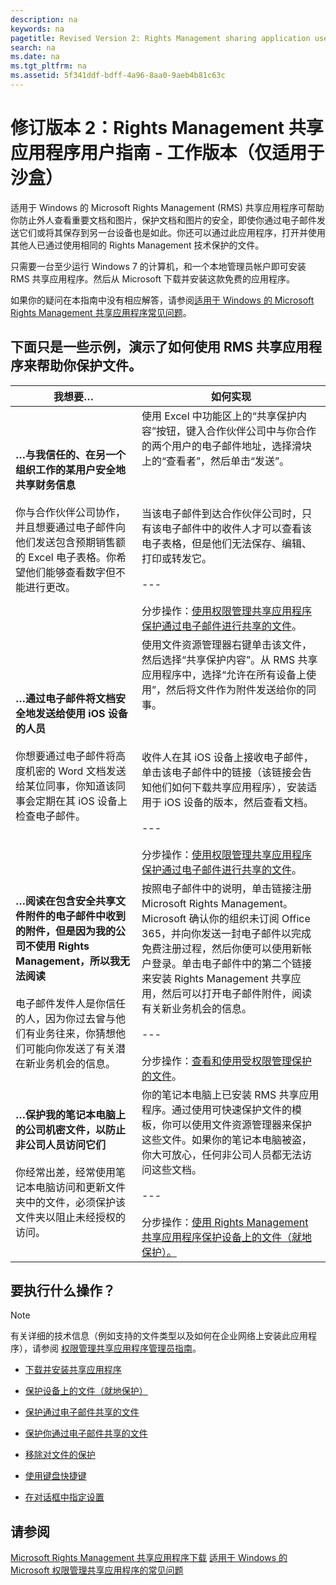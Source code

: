 ```yaml
---
description: na
keywords: na
pagetitle: Revised Version 2: Rights Management sharing application user guide - working version, sandbox only
search: na
ms.date: na
ms.tgt_pltfrm: na
ms.assetid: 5f341ddf-bdff-4a96-8aa0-9aeb4b81c63c
---
```

# 修订版本 2：Rights Management 共享应用程序用户指南 - 工作版本（仅适用于沙盒）
适用于 Windows 的 Microsoft Rights Management (RMS) 共享应用程序可帮助你防止外人查看重要文档和图片，保护文档和图片的安全，即使你通过电子邮件发送它们或将其保存到另一台设备也是如此。你还可以通过此应用程序，打开并使用其他人已通过使用相同的 Rights Management 技术保护的文件。

只需要一台至少运行 Windows 7 的计算机，和一个本地管理员帐户即可安装 RMS 共享应用程序。然后从 Microsoft 下载并安装这款免费的应用程序。

如果你的疑问在本指南中没有相应解答，请参阅[适用于 Windows 的 Microsoft Rights Management 共享应用程序常见问题](http://go.microsoft.com/fwlink/?LinkId=303971)。

## <a name="BKMK_SharingExamples"></a>下面只是一些示例，演示了如何使用 RMS 共享应用程序来帮助你保护文件。

|我想要…|如何实现|
|--------|--------|
|**…与我信任的、在另一个组织工作的某用户安全地共享财务信息**<br /><br />你与合作伙伴公司协作，并且想要通过电子邮件向他们发送包含预期销售额的 Excel 电子表格。你希望他们能够查看数字但不能进行更改。|使用 Excel 中功能区上的“共享保护内容”按钮，键入合作伙伴公司中与你合作的两个用户的电子邮件地址，选择滑块上的“查看者”，然后单击“发送”。<br /><br /><br /><br />当该电子邮件到达合作伙伴公司时，只有该电子邮件中的收件人才可以查看该电子表格，但是他们无法保存、编辑、打印或转发它。<br /><br />---<br /><br />分步操作：[使用权限管理共享应用程序保护通过电子邮件进行共享的文件](../Topic/Protect_a_file_that_you_share_by_email_by_using_the_Rights_Management_sharing_application.md)。|
|**…通过电子邮件将文档安全地发送给使用 iOS 设备的人员**<br /><br />你想要通过电子邮件将高度机密的 Word 文档发送给某位同事，你知道该同事会定期在其 iOS 设备上检查电子邮件。|使用文件资源管理器右键单击该文件，然后选择“共享保护内容”。从 RMS 共享应用程序中，选择“允许在所有设备上使用”，然后将文件作为附件发送给你的同事。<br /><br /><br /><br />收件人在其 iOS 设备上接收电子邮件，单击该电子邮件中的链接（该链接会告知他们如何下载共享应用程序），安装适用于 iOS 设备的版本，然后查看文档。<br /><br />---<br /><br />分步操作：[使用权限管理共享应用程序保护通过电子邮件进行共享的文件](../Topic/Protect_a_file_that_you_share_by_email_by_using_the_Rights_Management_sharing_application.md)。|
|**…阅读在包含安全共享文件附件的电子邮件中收到的附件，但是因为我的公司不使用 Rights Management，所以我无法阅读**<br /><br />电子邮件发件人是你信任的人，因为你过去曾与他们有业务往来，你猜想他们可能向你发送了有关潜在新业务机会的信息。|按照电子邮件中的说明，单击链接注册 Microsoft Rights Management。Microsoft 确认你的组织未订阅 Office 365，并向你发送一封电子邮件以完成免费注册过程，然后你便可以使用新帐户登录。单击电子邮件中的第二个链接来安装 Rights Management 共享应用，然后可以打开电子邮件附件，阅读有关新业务机会的信息。<br /><br />---<br /><br />分步操作：[查看和使用受权限管理保护的文件](../Topic/View_and_use_files_that_have_been_protected_by_Rights_Management.md)。|
|**…保护我的笔记本电脑上的公司机密文件，以防止非公司人员访问它们**<br /><br />你经常出差，经常使用笔记本电脑访问和更新文件夹中的文件，必须保护该文件夹以阻止未经授权的访问。|你的笔记本电脑上已安装 RMS 共享应用程序。通过使用可快速保护文件的模板，你可以使用文件资源管理器来保护这些文件。如果你的笔记本电脑被盗，你大可放心，任何非公司人员都无法访问这些文档。<br /><br />---<br /><br />分步操作：[使用 Rights Management 共享应用程序保护设备上的文件（就地保护）。](../Topic/Protect_a_file_on_a_device__protect_in-place__by_using_the_Rights_Management_sharing_application.md)|

## <a name="BKMK_SharingInstructions"></a>要执行什么操作？
> [!NOTE]
> 有关详细的技术信息（例如支持的文件类型以及如何在企业网络上安装此应用程序），请参阅 [权限管理共享应用程序管理员指南](../Topic/Rights_Management_sharing_application_administrator_guide.md)。

-   [下载并安装共享应用程序](http://sandboxtechnetstage.redmond.corp.microsoft.com/library/dn419481%28v=ws.10%29.aspx)

-   [保护设备上的文件（就地保护）](http://sandboxtechnetstage.redmond.corp.microsoft.com/library/dn419482%28v=ws.10%29.aspx)

-   [保护通过电子邮件共享的文件](http://sandboxtechnetstage.redmond.corp.microsoft.com/library/dn419483%28v=ws.10%29.aspx)

-   [保护你通过电子邮件共享的文件](http://sandboxtechnetstage.redmond.corp.microsoft.com/library/dn419489%28v=ws.10%29.aspx)

-   [移除对文件的保护](http://sandboxtechnetstage.redmond.corp.microsoft.com/library/dn419488%28v=ws.10%29.aspx)

-   [使用键盘快捷键](http://sandboxtechnetstage.redmond.corp.microsoft.com/library/dn419487%28v=ws.10%29.aspx)

-   [在对话框中指定设置](http://sandboxtechnetstage.redmond.corp.microsoft.com/library/dn419484%28v=ws.10%29.aspx)

## 请参阅
[Microsoft Rights Management 共享应用程序下载](http://go.microsoft.com/fwlink/?LinkId=303970)
 [适用于 Windows 的 Microsoft 权限管理共享应用程序的常见问题](http://go.microsoft.com/fwlink/?LinkId=303971)

